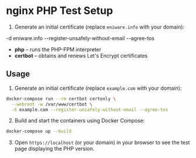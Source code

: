 # nginx PHP Test Setup


1. Generate an initial certificate (replace `eniware.info` with your domain):

  -d eniware.info --register-unsafely-without-email --agree-tos
- **php** – runs the PHP-FPM interpreter
- **certbot** – obtains and renews Let's Encrypt certificates

## Usage

1. Generate an initial certificate (replace `example.com` with your domain):

```bash
docker-compose run --rm certbot certonly \
  --webroot -w /var/www/certbot \
  -d example.com --register-unsafely-without-email --agree-tos
```

2. Build and start the containers using Docker Compose:


```bash
docker-compose up --build
```


3. Open `https://localhost` (or your domain) in your browser to see the test page displaying the PHP version.

